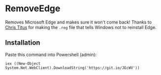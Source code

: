 # RemoveEdge
Removes Microsoft Edge and makes sure it won't come back! Thanks to [Chris Titus](https://christitus.com) for making the `.reg` file that tells Windows not to reinstall Edge.

## Installation
Paste this command into Powershell (admin):
```
iex ((New-Object System.Net.WebClient).DownloadString('https://git.io/JEcWV'))
```
